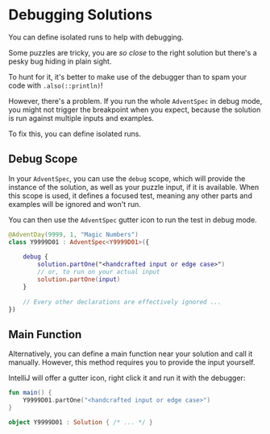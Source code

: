 # Debugging Solutions

<link-summary rel="summary"/>
<tldr id="summary">
    You can define isolated runs to help with debugging.
</tldr>

Some puzzles are tricky, you are _so close_ to the right solution but there's a pesky bug hiding in plain sight.

To hunt for it, it's better to make use of the debugger than to spam your code with `.also(::println)`!

However, there's a problem.
If you run the whole `AdventSpec` in debug mode, you might not trigger the breakpoint when you expect, because the
solution is run against multiple inputs and examples.

To fix this, you can define isolated runs.

## Debug Scope

In your `AdventSpec`, you can use the `debug` scope, which will provide the instance of the solution, as well as
your puzzle input, if it is available.
When this scope is used, it defines a focused test, meaning any other parts and examples will be ignored and won't run.

You can then use the `AdventSpec` gutter icon to run the test in debug mode.

```kotlin
@AdventDay(9999, 1, "Magic Numbers")
class Y9999D01 : AdventSpec<Y9999D01>({
    
    debug {
        solution.partOne("<handcrafted input or edge case>")
        // or, to run on your actual input
        solution.partOne(input)
    }
    
    // Every other declarations are effectively ignored ...
})
```

## Main Function

Alternatively, you can define a main function near your solution and call it manually.
However, this method requires you to provide the input yourself.

IntelliJ will offer a gutter icon, right click it and run it with the debugger:

```kotlin
fun main() {
    Y9999D01.partOne("<handcrafted input or edge case>")  
} 

object Y9999D01 : Solution { /* ... */ }
```
